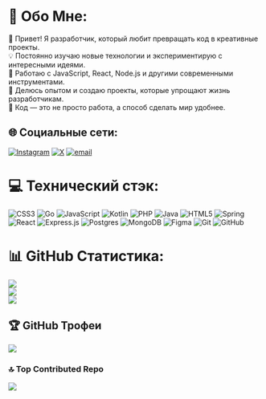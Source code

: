 # 💫 Обо Мне:
🚀 Привет! Я разработчик, который любит превращать код в креативные проекты.<br>💡 Постоянно изучаю новые технологии и экспериментирую с интересными идеями.<br>🔧 Работаю с JavaScript, React, Node.js и другими современными инструментами.<br>📌 Делюсь опытом и создаю проекты, которые упрощают жизнь разработчикам.<br>🎯 Код — это не просто работа, а способ сделать мир удобнее.


## 🌐 Социальные сети:
[![Instagram](https://img.shields.io/badge/Instagram-%23E4405F.svg?logo=Instagram&logoColor=white)](https://instagram.com/kabyl_beken) [![X](https://img.shields.io/badge/X-black.svg?logo=X&logoColor=white)](https://x.com/kabyl_beken) [![email](https://img.shields.io/badge/Email-D14836?logo=gmail&logoColor=white)](mailto:kabyl.beken@narxoz.kz) 

# 💻 Технический стэк:
![CSS3](https://img.shields.io/badge/css3-%231572B6.svg?style=for-the-badge&logo=css3&logoColor=white) ![Go](https://img.shields.io/badge/go-%2300ADD8.svg?style=for-the-badge&logo=go&logoColor=white) ![JavaScript](https://img.shields.io/badge/javascript-%23323330.svg?style=for-the-badge&logo=javascript&logoColor=%23F7DF1E) ![Kotlin](https://img.shields.io/badge/kotlin-%237F52FF.svg?style=for-the-badge&logo=kotlin&logoColor=white) ![PHP](https://img.shields.io/badge/php-%23777BB4.svg?style=for-the-badge&logo=php&logoColor=white) ![Java](https://img.shields.io/badge/java-%23ED8B00.svg?style=for-the-badge&logo=openjdk&logoColor=white) ![HTML5](https://img.shields.io/badge/html5-%23E34F26.svg?style=for-the-badge&logo=html5&logoColor=white) ![Spring](https://img.shields.io/badge/spring-%236DB33F.svg?style=for-the-badge&logo=spring&logoColor=white) ![React](https://img.shields.io/badge/react-%2320232a.svg?style=for-the-badge&logo=react&logoColor=%2361DAFB) ![Express.js](https://img.shields.io/badge/express.js-%23404d59.svg?style=for-the-badge&logo=express&logoColor=%2361DAFB) ![Postgres](https://img.shields.io/badge/postgres-%23316192.svg?style=for-the-badge&logo=postgresql&logoColor=white) ![MongoDB](https://img.shields.io/badge/MongoDB-%234ea94b.svg?style=for-the-badge&logo=mongodb&logoColor=white) ![Figma](https://img.shields.io/badge/figma-%23F24E1E.svg?style=for-the-badge&logo=figma&logoColor=white) ![Git](https://img.shields.io/badge/git-%23F05033.svg?style=for-the-badge&logo=git&logoColor=white) ![GitHub](https://img.shields.io/badge/github-%23121011.svg?style=for-the-badge&logo=github&logoColor=white)
# 📊 GitHub Статистика:
![](https://github-readme-stats.vercel.app/api?username=KabylBeken&theme=tokyonight&hide_border=false&include_all_commits=true&count_private=true)<br/>
![](https://nirzak-streak-stats.vercel.app/?user=KabylBeken&theme=tokyonight&hide_border=false)<br/>
![](https://github-readme-stats.vercel.app/api/top-langs/?username=KabylBeken&theme=tokyonight&hide_border=false&include_all_commits=true&count_private=true&layout=compact)

## 🏆 GitHub Трофеи
![](https://github-profile-trophy.vercel.app/?username=KabylBeken&theme=tokyonight&no-frame=false&no-bg=false&margin-w=4)

### 🔝 Top Contributed Repo
![](https://github-contributor-stats.vercel.app/api?username=KabylBeken&limit=5&theme=tokyonight&combine_all_yearly_contributions=true)

<!-- Proudly created with GPRM ( https://gprm.itsvg.in ) -->
